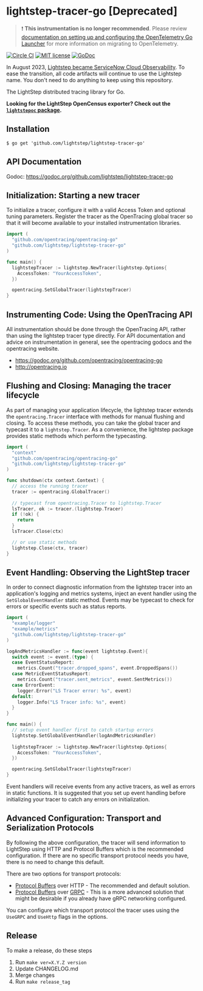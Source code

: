 # lightstep-tracer-go [Deprecated]

> ❗ **This instrumentation is no longer recommended**. Please review [documentation on setting up and configuring the OpenTelemetry Go Launcher](https://github.com/lightstep/otel-launcher-go) for more information on migrating to OpenTelemetry.

[![Circle CI](https://circleci.com/gh/lightstep/lightstep-tracer-go.svg?style=shield)](https://circleci.com/gh/lightstep/lightstep-tracer-go)
[![MIT license](http://img.shields.io/badge/license-MIT-blue.svg)](http://opensource.org/licenses/MIT)
[![GoDoc](https://godoc.org/github.com/lightstep/lightstep-tracer-go?status.svg)](https://godoc.org/github.com/lightstep/lightstep-tracer-go)

In August 2023, [Lightstep became ServiceNow
Cloud Observability](https://docs.lightstep.com/docs/banner-faq). To ease the
transition, all code artifacts will continue to use the Lightstep name. You
don't need to do anything to keep using this repository.

The LightStep distributed tracing library for Go.

**Looking for the LightStep OpenCensus exporter? Check out the [`lightstepoc` package](./lightstepoc).**

## Installation

```
$ go get 'github.com/lightstep/lightstep-tracer-go'
```

## API Documentation

Godoc: https://godoc.org/github.com/lightstep/lightstep-tracer-go

## Initialization: Starting a new tracer
To initialize a tracer, configure it with a valid Access Token and optional tuning parameters. Register the tracer as the OpenTracing global tracer so that it will become available to your installed instrumentation libraries.

```go
import (
  "github.com/opentracing/opentracing-go"
  "github.com/lightstep/lightstep-tracer-go"
)

func main() {
  lightstepTracer := lightstep.NewTracer(lightstep.Options{
    AccessToken: "YourAccessToken",
  })

  opentracing.SetGlobalTracer(lightstepTracer)
}
```

## Instrumenting Code: Using the OpenTracing API

All instrumentation should be done through the OpenTracing API, rather than using the lightstep tracer type directly. For API documentation and advice on instrumentation in general, see the opentracing godocs and the opentracing website.

- https://godoc.org/github.com/opentracing/opentracing-go
- http://opentracing.io

## Flushing and Closing: Managing the tracer lifecycle

As part of managing your application lifecycle, the lightstep tracer extends the `opentracing.Tracer` interface with methods for manual flushing and closing. To access these methods, you can take the global tracer and typecast it to a `lightstep.Tracer`. As a convenience, the lightstep package provides static methods which perform the typecasting.

```go
import (
  "context"
  "github.com/opentracing/opentracing-go"
  "github.com/lightstep/lightstep-tracer-go"
)

func shutdown(ctx context.Context) {
  // access the running tracer
  tracer := opentracing.GlobalTracer()
    
  // typecast from opentracing.Tracer to lightstep.Tracer
  lsTracer, ok := tracer.(lightstep.Tracer)
  if (!ok) { 
    return 
  }
  lsTracer.Close(ctx)

  // or use static methods
  lightstep.Close(ctx, tracer)
}
```

## Event Handling: Observing the LightStep tracer
In order to connect diagnostic information from the lightstep tracer into an application's logging and metrics systems, inject an event handler using the `SetGlobalEventHandler` static method. Events may be typecast to check for errors or specific events such as status reports.

```go
import (
  "example/logger"
  "example/metrics"
  "github.com/lightstep/lightstep-tracer-go"
)

logAndMetricsHandler := func(event lightstep.Event){
  switch event := event.(type) {
  case EventStatusReport:
    metrics.Count("tracer.dropped_spans", event.DroppedSpans())
  case MetricEventStatusReport:
    metrics.Count("tracer.sent_metrics", event.SentMetrics())
  case ErrorEvent:
    logger.Error("LS Tracer error: %s", event)
  default:
    logger.Info("LS Tracer info: %s", event)
  }
}

func main() {
  // setup event handler first to catch startup errors
  lightstep.SetGlobalEventHandler(logAndMetricsHandler)
  
  lightstepTracer := lightstep.NewTracer(lightstep.Options{
    AccessToken: "YourAccessToken",
  })

  opentracing.SetGlobalTracer(lightstepTracer)
}
```

Event handlers will receive events from any active tracers, as well as errors in static functions. It is suggested that you set up event handling before initializing your tracer to catch any errors on initialization.

## Advanced Configuration: Transport and Serialization Protocols

By following the above configuration, the tracer will send information to LightStep using HTTP and Protocol Buffers which is the recommended configuration. If there are no specific transport protocol needs you have, there is no need to change this default.

There are two options for transport protocols:

- [Protocol Buffers](https://developers.google.com/protocol-buffers/) over HTTP - The recommended and default solution.
- [Protocol Buffers](https://developers.google.com/protocol-buffers/) over [GRPC](https://grpc.io/) - This is a more advanced solution that might be desirable if you already have gRPC networking configured.

You can configure which transport protocol the tracer uses using the `UseGRPC` and `UseHttp` flags in the options.

## Release

To make a release, do these steps
1. Run `make ver=X.Y.Z version`
1. Update CHANGELOG.md
1. Merge changes
1. Run `make release_tag`
